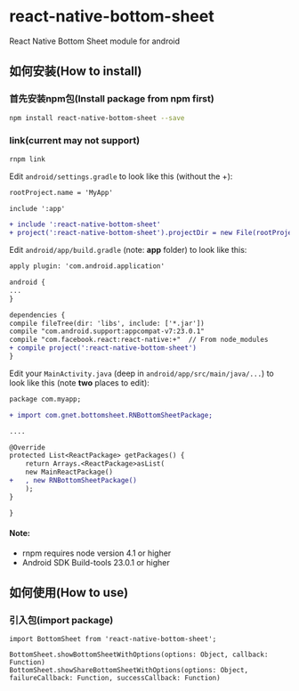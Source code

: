 # react-native-bottom-sheet
React Native Bottom Sheet module for android

## 如何安装(How to install)

### 首先安装npm包(Install package from npm first)

```bash
npm install react-native-bottom-sheet --save
```

### link(current may not support)
```bash
rnpm link
```

Edit `android/settings.gradle` to look like this (without the +):

```diff
rootProject.name = 'MyApp'

include ':app'

+ include ':react-native-bottom-sheet'
+ project(':react-native-bottom-sheet').projectDir = new File(rootProject.projectDir, '../node_modules/react-native-bottom-sheet/android')
```
Edit `android/app/build.gradle` (note: **app** folder) to look like this: 

```diff
apply plugin: 'com.android.application'

android {
...
}

dependencies {
compile fileTree(dir: 'libs', include: ['*.jar'])
compile "com.android.support:appcompat-v7:23.0.1"
compile "com.facebook.react:react-native:+"  // From node_modules
+ compile project(':react-native-bottom-sheet')
}
```

Edit your `MainActivity.java` (deep in `android/app/src/main/java/...`) to look like this (note **two** places to edit):

```diff
package com.myapp;

+ import com.gnet.bottomsheet.RNBottomSheetPackage;

....

@Override
protected List<ReactPackage> getPackages() {
    return Arrays.<ReactPackage>asList(
    new MainReactPackage()
+   , new RNBottomSheetPackage()
    );
}

}
```
  
#### Note:
* rnpm requires node version 4.1 or higher
* Android SDK Build-tools 23.0.1 or higher

## 如何使用(How to use)

### 引入包(import package)

```
import BottomSheet from 'react-native-bottom-sheet';

BottomSheet.showBottomSheetWithOptions(options: Object, callback: Function)
BottomSheet.showShareBottomSheetWithOptions(options: Object, failureCallback: Function, successCallback: Function)
```
